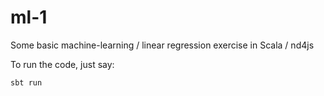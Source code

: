 # ml-1

Some basic machine-learning / linear regression exercise in Scala / nd4js

To run the code, just say:

    sbt run


